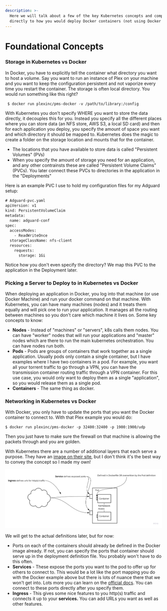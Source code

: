 ```yaml
---
description: >-
  Here we will talk about a few of the key Kubernetes concepts and compare them
  directly to how you would deploy Docker containers (not using Docker Swarm)
---
```


# Foundational Concepts

### Storage in Kubernetes vs Docker

In Docker, you have to explicitly tell the container what directory you want to host a volume. Say you want to run an instance of Plex on your machine and you want to keep the configuration persistent and not vaporize every time you restart the container. The storage is often local directory. You would run something like this right?

```text
 $ docker run plexinc/pms-docker -v /path/to/library:/config
```

With Kubernetes you don't specify WHERE you want to store the data directly, it decouples this for you. Instead you specify all the different places where you can store data \(an NFS store, AWS S3, a local SD card\) and then for each application you deploy, you specify the amount of space you want and which directory it should be mapped to. Kubernetes does the magic to create a folder on the storage location and mounts that for the container.

* The locations that you have available to store data is called "Persistent Volumes" \(PVs\)
* When you specify the amount of storage you need for an application, and any other contrainsts these are called "Persistent Volume Claims" \(PVCs\). You later connect these PVCs to directories in the application in the "Deployments" 

Here is an example PVC I use to hold my configuration files for my Adguard setup:

```text
# Adguard-pvc.yaml
apiVersion: v1
kind: PersistentVolumeClaim
metadata:
  name: adguard-conf
spec:
  accessModes:
    - ReadWriteOnce
  storageClassName: nfs-client
  resources:
    requests:
      storage: 1Gi
```

Notice how you don't even specify the directory? We map this PVC to the application in the Deployment later.

### Picking a Server to Deploy to in Kubernetes vs Docker

When deploying an application in Docker, you log into that machine \(or use Docker Machine\) and run your docker command on that machine. With Kubernetes, you can have many machines \(nodes\) and it treats them equally and will pick one to run your application. It manages all the routing between machines so you don't care which machine it lives on. Some key concepts to know:

* **Nodes** - Instead of "machines" or "servers", k8s calls them nodes. You can have "worker" nodes that will run your applications and "master" nodes which are there to run the main kubernetes orchestration. You can have nodes run both.
* **Pods** - Pods are groups of containers that work together as a single application. Usually pods only contain a single container, but I have examples where I have two containers in a pod. For example, you want all your torrent traffic to go through a VPN, you can have the transmission container routing traffic through a VPN container. For this use case, you would only want to deploy them as a single "application", so you would release them as a single pod.
* **Containers** - The same thing as docker.

### Networking in Kubernetes vs Docker

With Docker, you only have to update the ports that you want the Docker container to connect to. With that Plex example you would do:

```text
$ docker run plexinc/pms-docker -p 32400:32400 -p 1900:1900/udp
```

Then you just have to make sure the firewall on that machine is allowing the packets through and you are golden.

With Kubernetes there are a number of additional layers that each serve a purpose. They have an [image on their site](https://kubernetes.io/docs/concepts/services-networking/ingress/#what-is-ingress), but I don't think it's the best way to convey the concept so I made my own! 

![](../.gitbook/assets/kubernetes-book-images-network.jpg)

We will get to the actual definitions later, but for now:

* Ports on each of the containers should already be defined in the Docker image already. If not, you can specify the ports that container should serve up in the deployment definition file. You probably won't have to do this often.
* **Services** - These expose the ports you want to the pod to offer up for others to connect to. This would be a lot like the port mapping you do with the Docker example above but there is lots of nuance there that we won't get into. Lots more you can learn on the [official docs](https://kubernetes.io/docs/concepts/services-networking/service/). You can connect to these ports directly after you specify them.
* **Ingress** - This gives some nice features to you http\(s\) traffic and connects it up to your **services.** You can add URLs you want as well as other features.

